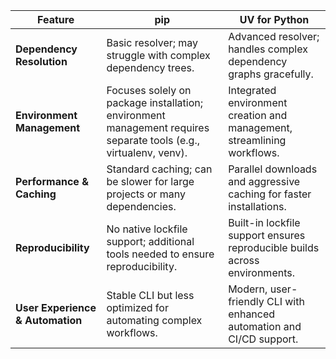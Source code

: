 | **Feature**                      | **pip**                                                                                                          | **UV for Python**                                                          |
| -------------------------------- | ---------------------------------------------------------------------------------------------------------------- | -------------------------------------------------------------------------- |
| **Dependency Resolution**        | Basic resolver; may struggle with complex dependency trees.                                                      | Advanced resolver; handles complex dependency graphs gracefully.           |
| **Environment Management**       | Focuses solely on package installation; environment management requires separate tools (e.g., virtualenv, venv). | Integrated environment creation and management, streamlining workflows.    |
| **Performance & Caching**        | Standard caching; can be slower for large projects or many dependencies.                                         | Parallel downloads and aggressive caching for faster installations.        |
| **Reproducibility**              | No native lockfile support; additional tools needed to ensure reproducibility.                                   | Built-in lockfile support ensures reproducible builds across environments. |
| **User Experience & Automation** | Stable CLI but less optimized for automating complex workflows.                                                  | Modern, user-friendly CLI with enhanced automation and CI/CD support.      |
